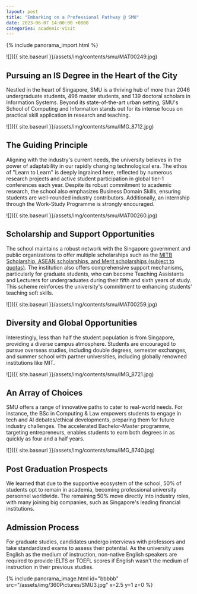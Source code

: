 ```yaml
---
layout: post
title: "Embarking on a Professional Pathway @ SMU"
date: 2023-06-07 14:00:00 +0800
categories: academic-visit
---
```

{% include panorama_import.html %}

![]({{ site.baseurl }}/assets/img/contents/smu/MAT00249.jpg)
## Pursuing an IS Degree in the Heart of the City
Nestled in the heart of Singapore, SMU is a thriving hub of more than 2046 undergraduate students, 496 master students, and 139 doctoral scholars in Information Systems. Beyond its state-of-the-art urban setting, SMU's School of Computing and Information stands out for its intense focus on practical skill application in research and teaching.

![]({{ site.baseurl }}/assets/img/contents/smu/IMG_8712.jpg)
## The Guiding Principle
Aligning with the industry's current needs, the university believes in the power of adaptability in our rapidly changing technological era. The ethos of "Learn to Learn" is deeply ingrained here, reflected by numerous research projects and active student participation in global tier-1 conferences each year. Despite its robust commitment to academic research, the school also emphasizes Business Domain Skills, ensuring students are well-rounded industry contributors. Additionally, an internship through the Work-Study Programme is strongly encouraged.

![]({{ site.baseurl }}/assets/img/contents/smu/MAT00260.jpg)
## Scholarship and Support Opportunities
The school maintains a robust network with the Singapore government and public organizations to offer multiple scholarships such as the [MITB Scholarship, ASEAN scholarships, and Merit scholarships (subject to quotas)](https://scis.smu.edu.sg/master-it-business/scholarship). The institution also offers comprehensive support mechanisms, particularly for graduate students, who can become Teaching Assistants and Lecturers for undergraduates during their fifth and sixth years of study. This scheme reinforces the university's commitment to enhancing students' teaching soft skills.

![]({{ site.baseurl }}/assets/img/contents/smu/MAT00259.jpg)
## Diversity and Global Opportunities
Interestingly, less than half the student population is from Singapore, providing a diverse campus atmosphere. Students are encouraged to pursue overseas studies, including double degrees, semester exchanges, and summer school with partner universities, including globally renowned institutions like MIT.

![]({{ site.baseurl }}/assets/img/contents/smu/IMG_8721.jpg)
## An Array of Choices
SMU offers a range of innovative paths to cater to real-world needs. For instance, the BSc in Computing & Law empowers students to engage in tech and AI debates/ethical developments, preparing them for future industry challenges. The accelerated Bachelor-Master programme, targeting entrepreneurs, enables students to earn both degrees in as quickly as four and a half years.

![]({{ site.baseurl }}/assets/img/contents/smu/IMG_8740.jpg)
## Post Graduation Prospects
We learned that due to the supportive ecosystem of the school, 50% of students opt to remain in academia, becoming professional university personnel worldwide. The remaining 50% move directly into industry roles, with many joining big companies, such as Singapore's leading financial institutions.

## Admission Process
For graduate studies, candidates undergo interviews with professors and take standardized exams to assess their potential. As the university uses English as the medium of instruction, non-native English speakers are required to provide IELTS or TOEFL scores if English wasn't the medium of instruction in their previous studies.

{% include panorama_image.html id="bbbbb" src="/assets/img/360Pictures/SMU3.jpg" x=2.5 y=1 z=0 %}
